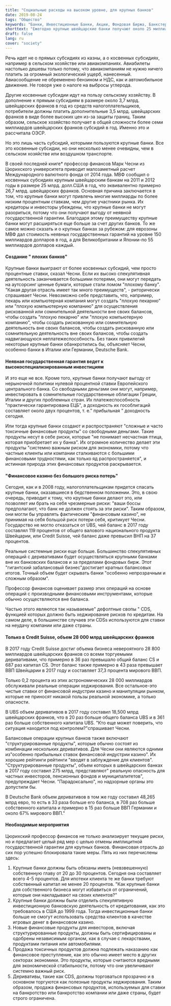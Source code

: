 ```yaml
---
title: "Социальные расходы на высоком уровне, для крупных банков"
date: 2019-08-24
tags: "Общество"
keywords: "Банки, Инвестиционные Банки, Акции, Фондовая Биржа, Банкстер, Акции, Субсидии, Государственная Казна, Социальные Расходы, Steurn, Налогоплательщики, Корпорации, Экономика"
shorttext: "Ежегодно крупные швейцарские банки получают около 25 миллиардов швейцарских франков субсидий, объясняет профессор финансов Марк Чесни."
draft: false
lang: ru
cover: "society"
---
```


Речь идет не о прямых субсидиях из казны, а о косвенных субсидиях, например в сельском хозяйстве или авиакомпаниях. Авиабилеты настолько дешевы только потому, что авиакомпаниям не нужно ничего платить за огромный экологический ущерб, нанесенный. Авиасообщение не обременено бензином и НДС, как и автомобильное движение. Не говоря уже о налоге на выбросы углерода.

Другие косвенные субсидии идут на пользу сельскому хозяйству. В дополнение к прямым субсидиям в размере около 3,7 млрд. швейцарских франков в год из средств налогоплательщиков, потребители должны платить дополнительные 3,5 млрд. швейцарских франков в виде более высоких цен из-за защиты границ. Таким образом, сельское хозяйство получает в общей сложности более семи миллиардов швейцарских франков субсидий в год. Именно это и рассчитала ОЭСР.

Но это лишь часть субсидий, которыми пользуются крупные банки. Все это косвенные субсидии, но они несколько менее очевидны, чем в сельском хозяйстве или воздушном транспорте.

В своей последней книге* профессор финансов Марк Чесни из Цюрихского университета приводит малозаметный расчет Международного валютного фонда от 2014 года. МВФ сообщил о косвенных субсидиях крупным швейцарским банкам на 2011 и 2012 годы в размере 25 млрд. долл.США в год, что эквивалентно примерно 26,7 млрд. швейцарских франков. Основная причина заключается в том, что крупные банки могут привлечь многие миллиарды по более низким процентным ставкам, чем другие участники рынка. Их кредиторы и инвесторы убеждены, что крупные банки не могут разориться, потому что они получают выгоду от неявной государственной гарантии. Благодаря этому преимуществу крупные банки могут расширяться еще больше за счет других банков. То же самое можно сказать и о крупных банках за рубежом: для еврозоны МВФ дал стоимость неявных государственных гарантий на уровне 150 миллиардов долларов в год, а для Великобритании и Японии-по 55 миллиардов долларов каждый.

#### Создание " плохих банков"

Крупные банки выиграют от более косвенных субсидий, чем просто процентные ставки, сказал Чесни. Если их высоко спекулятивная деятельность заканчивается большими потерями, они могут передать на аутсорсинг ценные бумаги, которые стали ломом "плохому банку". "Какая другая отрасль имеет так много преимуществ", - риторически спрашивает Чесни. Невозможно себе представить, что, например, пекарь или компьютерная компания могут создать "плохую пекарню" или "плохую компьютерную компанию" для осуществления рискованной или сомнительной деятельности вне своих балансов, чтобы создать "плохую пекарню" или "плохую компьютерную компанию", чтобы создать рискованную или сомнительную деятельность вне своих балансов, чтобы создать рискованную или сомнительную деятельность вне своих балансов, чтобы создать надвигающуюся неплатежеспособность. Без таких привилегий некоторые крупные банки обанкротились бы, объясняет Чесни, особенно банки в Италии или Германии, Deutsche Bank.

#### Неявная государственная гарантия ведет к высокоспециализированным инвестициям

И это еще не все. Кроме того, крупные банки получают выгоду от нерыночной политики нулевой процентной ставки Европейского центрального банка. Со свободными деньгами они могут, например, инвестировать в сомнительные государственные облигации Греции, Италии и других проблемных стран. Их платежеспособность "практически гарантирована ЕЦБ", а доходность их гособлигаций составляет около двух процентов, т. е." прибыльная " доходность сегодня.

Или тогда крупные банки создают и распространяют "сложные и часто токсичные финансовые продукты" со свободными деньгами. Такие продукты несут в себе риски, которые "не понимает несчастная птица, которая приобретает их у банка". Их огромное количество делает эти продукты "системно важным риском для экономики, потому что частные клиенты или компании сталкиваются с большими финансовыми трудностями, как только яд распространяется", и истинная природа этих финансовых продуктов раскрывается.

#### "Финансовое казино без большого риска потерь"

Сегодня, как и в 2008 году, налогоплательщикам придется спасать крупные банки, оказавшиеся в бедственном положении. Это, в свою очередь, приводит к тому, что крупные банки делают это, или позволяет им брать на себя чрезмерные риски: "ваши боссы предполагают, что банк не должен стоять за эти риски". Таким образом, они могли бы управлять фактическим "финансовым казино", не принимая на себя большой риск потери себя, критикует Чесни. Государство не могло отказаться от UBS, чей баланс в 2017 году составлял 119 процентов от общего валового национального продукта Швейцарии, или Credit Suisse, чей баланс даже превысил ВНП на 37 процентов.

Реальные системные риски еще больше. Большинство спекулятивных операций с деривативами будет осуществляться крупными банками вне их банковских балансов и за пределами фондовых бирж. Этот "гигантский забалансовый бизнес"достигает кратных балансовых итогов. Точный объем будет скрывать банки "особенно непрозрачным и сложным образом".

Профессор финансов оценивает размер этих операций на основе операций с производными финансовыми инструментами, которые обычно осуществляются вне баланса.

Частью этого являются так называемые" дефолтные свопы " CDS, функцией которых должно быть хеджирование рисков по кредитам. На самом деле, в большинстве случаев эти CDSs используются для ставки на неудачу компании или даже страны.

#### Только в Credit Suisse, объем 28 000 млрд швейцарских франков

В 2017 году Credit Suisse достиг объема бизнеса невероятного 28 800 миллиардов швейцарских франков со всеми торгуемыми деривативами, что примерно в 36 раз превышало общий баланс CS и 687 раз капитал CS. Этот баланс также примерно в 43 раза превышает ВВП Швейцарии в 2017 году и составляет 37,3 процента мирового ВВП.

Только 0,2 процента из этих астрономических 28 000 миллиардов обслуживали реальные операции хеджирования. Все остальное-это чистые ставки от финансовой индустрии казино и манипуляции рынком, которые не приносят никакой пользы реальной экономике, а только опасности.

В UBS объем деривативов в 2017 году составил 18,500 млрд швейцарских франков, что в 20 раз больше общего баланса UBS и в 361 раз больше собственного капитала UBS. "Кто еще может поверить, что ситуация находится под контролем?"спрашивает Чесни.

Балансовые операции крупных банков также включают "структурированные продукты", которые обычно состоят из комбинации нескольких деривативов. Для Чесни они являются одними из"особенно прибыльных ставок финансовой индустрии казино". Их хорошие рейтинги рейтинги "вводят в заблуждение для клиентов". "Структурированные продукты", объем которых в швейцарских банках в 2017 году составил 275 млрд, представляют" реальную опасность для частных инвесторов, пенсионных фондов и муниципалитетов", предупреждает Чесни. "Парадоксально", но надзорные органы это допустили бы.

В Deutsche Bank объем деривативов в том же году составил 48,265 млрд евро, то есть в 33 раза больше его баланса, в 708 раз больше собственного капитала и примерно в 15 раз больше ВВП Германии и около 67% мирового ВВП."

#### Необходимые мероприятия

Цюрихский профессор финансов не только анализирует текущие риски, но и предлагает целый ряд мер с целью отмены имплицитной государственной гарантии для крупных банков. Финансовая отрасль до сих пор успешно блокировала такие меры. Пять из них перечислены здесь:

  1. Крупные банки должны быть обязаны иметь (невзвешенную) собственную главу от 20 до 30 процентов. Сегодня она составляет всего 4-5 процентов. Для ипотеки клиента те же банки требуют собственный капитал не менее 20 процентов. "Как крупные банки для собственного бизнеса могут избавиться от ограничений, которые они накладывают на своих клиентов?"
  2. Крупные банки должны были отделить спекулятивную инвестиционную банковскую деятельность от кредитования, как это требовалось в США до 1999 года. Тогда инвестиционные банки больше не смогут использовать средства клиентов в качестве игровых денег в финансовом казино.
  3. Новые финансовые продукты для инвесторов, включая структурированные продукты, должны быть сертифицированы и одобрены независимым органом, как в случае с лекарствами, продуктами питания или автомобилями.
  4. Продажа токсичных продуктов должна подлежать наказанию как финансовое преступление, как это обычно имеет место в других секторах экономики. Это продукты, которые считаются вредными для экономической стабильности, потому что они увеличивают системно важный риск.
  5. Деривативы, такие как CDS, должны торговаться прозрачно и в основном торгуются как полезные продукты хеджирования. Таким образом, продажа финансовых продуктов, используемых для ставки на банкротство или банкротство компании или даже страны, будет строго ограничена.
